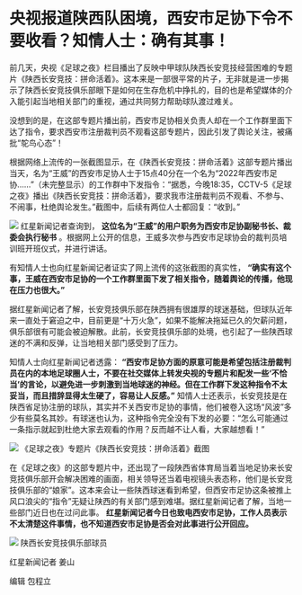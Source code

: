 # 央视报道陕西队困境，西安市足协下令不要收看？知情人士：确有其事！

前几天，央视《足球之夜》栏目播出了反映中甲球队陕西长安竞技经营困难的专题片《陕西长安竞技：拼命活着》。这本来是一部很平常的片子，无非就是进一步揭示了陕西长安竞技俱乐部眼下是如何在生存危机中挣扎的，目的也是希望媒体的介入能引起当地相关部门的重视，通过共同努力帮助球队渡过难关。

没想到的是，在这部专题片播出前，西安市足协相关负责人却在一个工作群里面下达了指令，要求西安市注册裁判员不观看这部专题片，因此引发了舆论关注，被痛批“鸵鸟心态”！

根据网络上流传的一张截图显示，在《陕西长安竞技：拼命活着》这部专题片播出当天，名为“王威”的西安市足协人士于15点40分在一个名为“2022年西安市足协……”（未完整显示）的工作群中下发指令：“据悉，今晚18:35，CCTV-5《足球之夜》播出《陕西长安竞技：拼命活着》，要求我市注册裁判员不观看、不参与、不闹事，杜绝舆论发生。”截图中，后续有两位人士都回复：“收到。”

![](https://inews.gtimg.com/newsapp_bt/0/15603435302/1000)
红星新闻记者查询到， **这位名为“王威”的用户职务为西安市足协副秘书长、裁委会执行秘书**
。根据网上公开的信息，王威多次参与西安市足球协会的裁判员培训班开班仪式，并进行讲话。

有知情人士也向红星新闻记者证实了网上流传的这张截图的真实性，
**“确实有这个事，王威在西安市足协的一个工作群里面下发了相关指令，随着舆论的传播，他现在压力也很大。”**

据红星新闻记者了解，长安竞技俱乐部在陕西拥有很雄厚的球迷基础，但球队近年来一直处于窘迫之中，目前更是“十万火急”，如果不能解决拖延已久的欠薪问题，俱乐部很有可能会被迫解散。此前，长安竞技俱乐部的处境，也引起了一些陕西球迷的不满和反弹，让当地相关部门感受到了压力。

知情人士向红星新闻记者透露：
**“西安市足协方面的原意可能是希望包括注册裁判员在内的本地足球圈人士，不要在社交媒体上转发央视的专题片和配发一些‘不恰当’的言论，以避免进一步刺激到当地球迷的神经。但在工作群下发这种指令不太妥当，而且措辞显得太生硬了，容易让人反感。”**
知情人士还表示，长安竞技是在陕西省足协注册的球队，其实并不关西安市足协的事情，他们被卷入这场“风波”多少有些莫名其妙。有球迷也认为，这种指令完全没有下发的必要：“怎么可能通过一条指示就起到杜绝大家去观看的作用？反而越不让人看，大家越想看！”

![](https://inews.gtimg.com/newsapp_bt/0/15603435303/1000)
《足球之夜》专题片《陕西长安竞技：拼命活着》截图

在《足球之夜》的这部专题片中，还出现了一段陕西省体育局当着当地足协来长安竞技俱乐部开会解决困难的画面，相关领导还当着电视镜头表态称，他们是长安竞技俱乐部的“娘家”。这本来会让一些陕西球迷看到希望，但西安市足协这条被推上风口浪尖的“指令”无疑让陕西的有关部门感到难堪。据红星新闻记者了解，当地一些部门近日也在过问此事。
**红星新闻记者今日也致电西安市足协，工作人员表示不太清楚这件事情，也不知道西安市足协是否会对此事进行公开回应。**

![](https://inews.gtimg.com/newsapp_bt/0/15603435305/1000)
陕西长安竞技俱乐部球员

红星新闻记者 姜山

编辑 包程立

